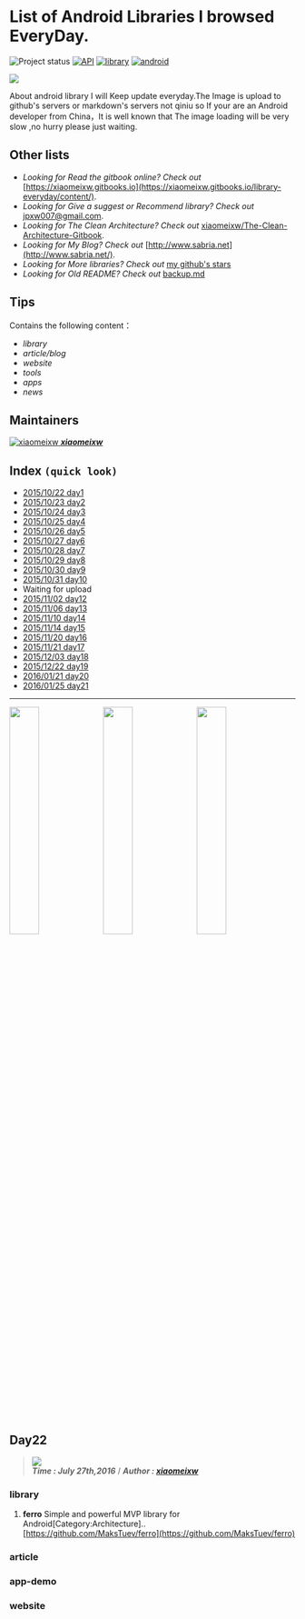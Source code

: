List of Android  Libraries I browsed EveryDay.
==================
![Project status](https://img.shields.io/badge/project-maintained-brightgreen.svg?style=flat) [![API](https://img.shields.io/badge/API-8%2B-green.svg?style=flat)](https://developer.android.com/about/versions/android-2.2.html) [![library](https://img.shields.io/badge/awesome-library-ff69b4.svg?style=flat)](https://github.com/stars/xiaomeixw) [![android](https://img.shields.io/badge/For-Android-blue.svg?style=flat-square)](https://www.android.com/)

![](http://i.imgur.com/g4x1ThH.png)

About android library I will Keep update everyday.The Image is upload to github's servers or markdown's servers not qiniu so If your are an Android developer from China，It is well known that The image loading will be very slow ,no hurry please just waiting.

## Other lists
- _Looking for  Read the gitbook online? Check out_ [https://xiaomeixw.gitbooks.io](https://xiaomeixw.gitbooks.io/library-everyday/content/).
- _Looking for Give a suggest or Recommend library? Check out_ jpxw007@gmail.com.
- _Looking for The Clean Architecture? Check out_ [xiaomeixw/The-Clean-Architecture-Gitbook](https://github.com/xiaomeixw/The-Clean-Architecture-Gitbook).
- _Looking for My Blog? Check out_ [http://www.sabria.net](http://www.sabria.net/).
- _Looking for More  libraries? Check out_ [my github's stars](https://github.com/stars/xiaomeixw)
- _Looking for Old README? Check out_ [backup.md](https://github.com/xiaomeixw/Library-Everyday-Gitbook/blob/master/backup.md)

## Tips
Contains the following content：

- _library_
- _article/blog_
- _website_
- _tools_
- _apps_
- _news_


## Maintainers
[![xiaomeixw](http://i.imgur.com/trenQOC.png) ***xiaomeixw***](https://github.com/xiaomeixw) 

## Index `(quick look)`
* [2015/10/22 day1](#day1)
* [2015/10/23 day2](#day2)
* [2015/10/24 day3](#day3)
* [2015/10/25 day4](#day4)
* [2015/10/26 day5](#day5)
* [2015/10/27 day6](#day6)
* [2015/10/28 day7](#day7)
* [2015/10/29 day8](#day8)
* [2015/10/30 day9](#day9) 
* [2015/10/31 day10](#day10)
* Waiting for upload
* [2015/11/02 day12](https://github.com/xiaomeixw/Library-Everyday-Gitbook/blob/master/day12.md)
* [2015/11/06 day13](https://github.com/xiaomeixw/Library-Everyday-Gitbook/blob/master/day13.md)
* [2015/11/10 day14](https://github.com/xiaomeixw/Library-Everyday-Gitbook/blob/master/day14.md)
* [2015/11/14 day15](https://github.com/xiaomeixw/Library-Everyday-Gitbook/blob/master/day15.md)
* [2015/11/20 day16](https://github.com/xiaomeixw/Library-Everyday-Gitbook/blob/master/day16.md)
* [2015/11/21 day17](https://github.com/xiaomeixw/Library-Everyday-Gitbook/blob/master/day17.md)
* [2015/12/03 day18](https://github.com/xiaomeixw/Library-Everyday-Gitbook/blob/master/day18.md)
* [2015/12/22 day19](https://github.com/xiaomeixw/Library-Everyday-Gitbook/blob/master/day19.md)
* [2016/01/21 day20](https://github.com/xiaomeixw/Library-Everyday-Gitbook/blob/master/day20.md)
* [2016/01/25 day21](https://github.com/xiaomeixw/Library-Everyday-Gitbook/blob/master/day21.md)

----------------
<img src="http://i.imgur.com/DJgzbkd.gif" width="32%"> <img src="http://i.imgur.com/DJgzbkd.gif" width="32%">  <img src="http://i.imgur.com/DJgzbkd.gif" width="32%"> 

## Day22
> ![](https://img.shields.io/badge/AndroidEveryday-Day22-green.svg?style=flat)   
> ***Time : July 27th,2016*** / ***Author : [xiaomeixw](https://github.com/xiaomeixw)***

### library ###
1. **ferro** Simple and powerful MVP library for Android[Category:Architecture]..  
[https://github.com/MaksTuev/ferro](https://github.com/MaksTuev/ferro)
 
### article ###

### app-demo ###

### website ####











